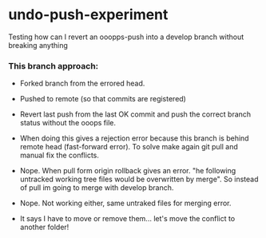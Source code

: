 # undo-push-experiment

Testing how can I revert an ooopps-push into a develop branch without breaking anything

### This branch approach:

- Forked branch from the errored head.
- Pushed to remote (so that commits are registered)
- Revert last push from the last OK commit and push the correct branch status without the ooops file.
- When doing this gives a rejection error because this branch is behind remote head (fast-forward error). To solve make again git pull and manual fix the conflicts.

- Nope. When pull form origin rollback gives an error. "he following untracked working tree files would be overwritten by merge". So instead of pull im going to merge with develop branch.

- Nope. Not working either, same untraked files for merging error.

- It says I have to move or remove them... let's move the conflict to another folder!